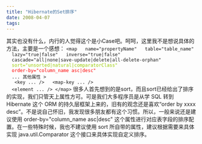 ```yaml
---
title: "Hibernate的Set排序"
date: 2008-04-07
tags:
---
```


其实也没有什么，内行的人觉得这个是小Case吧。呵呵，这里我不是想说具体的方法，主要是一个感想：
<code>&lt;map
&nbsp;&nbsp;name="propertyName"
&nbsp;&nbsp;table="table_name"
&nbsp;&nbsp;lazy="true|false"
&nbsp;&nbsp;inverse="true|false"
&nbsp;&nbsp;cascade="all|none|save-update|delete|all-delete-orphan"
&nbsp;&nbsp;<span style="color: #99cc00;">sort="unsorted|natural|comparatorClass"</span>
&nbsp;&nbsp;<span style="color: #ff0000;">order-by="column_name asc|desc"</span>
&nbsp;&nbsp;... 其他属性
&gt;
<br />
&nbsp;&nbsp;&lt;key ... /&gt;
&nbsp;&nbsp;&lt;map-key ... /&gt;
&nbsp;&nbsp;&lt;element ... /&gt;
&lt;/map&gt;</code>
很多人首先想到的是sort，而且sort已经给出了排序的实现，我们只管天上属性方可。可是我们大多程序员是从学 SQL 转到 Hibernate 这个 ORM 的持久层框架上来的，旧有的观念还是喜欢“order by xxxx desc”。不是说自己怀旧，我发现很多朋友都有这个习惯。所以，一般来说还是建议使用 order-by="column_name asc|desc" 这个属性进行对应表字段的排序配置。在一些特殊时候，我也不建议使用 sort 所自带的属性，建议根据需要来具体实现 java.util.Comparator 这个接口来具体实现自定义排序。
